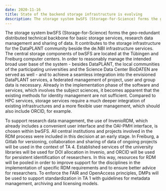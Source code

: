 ```yaml
---
date: 2020-11-16
title: State of the backend storage infrastructure is evolving
description: The storage system bwSFS (Storage-for-Science) forms the geo-redundant distributed technical backbone for basic storage services, research data management and sharing of data. It contributes to the storage infrastructure for the DataPLANT community beside the de.NBI infrastructure services. The central storage components of bwSFS are located at the Tübingen and Freiburg computer centers. In order to reasonably manage the intended broad user base of the system - besides DataPLANT, the local ...
---
```


The storage system bwSFS (Storage-for-Science) forms the geo-redundant distributed technical backbone for basic storage services, research data management and sharing of data. It contributes to the storage infrastructure for the DataPLANT community beside the de.NBI infrastructure services. The central storage components of bwSFS are located at the Tübingen and Freiburg computer centers. In order to reasonably manage the intended broad user base of the system - besides DataPLANT, the local communities of the participating universities and the Science Data Center BioDATEN are served as well - and to achieve a seamless integration into the envisioned DataPLANT services, a federated management of project, user and group data is necessary. Already in the implementation phase of the software and services, which involves the subject sciences, it becomes apparent that the existing methods for identity management are not sufficient. Compared to HPC services, storage services require a much deeper integration of existing infrastructures and a more flexible user management, which should also include ORCID, for example.

To support research data management, the use of InvenioRDM, which already includes a convenient user interface and the OAI-PMH interface, is chosen within bwSFS. All central institutions and projects involved in the RDM process were included in this decision at an early stage. In Freiburg, a Gitlab for versioning, collaboration and sharing of data of ongoing projects will be used in the context of TA 4. Established services of the university libraries will be used for DOI allocation in Invenio, and ORCID will be used for persistent identification of researchers. In this way, resources for RDM will be pooled in order to improve support for the disciplines in the implementation of specific RDM requirements and to ensure better advice for researchers. To enforce the FAIR and OpenAccess principles, DMPs will be used to support standardization in TA 1 with guidelines for metadata management, archiving and licensing models.